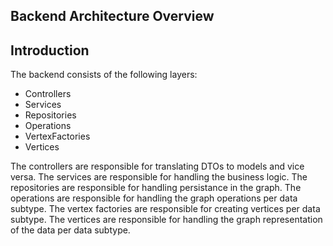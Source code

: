 ## Backend Architecture Overview

## Introduction
The backend consists of the following layers: 
- Controllers
- Services
- Repositories
- Operations 
- VertexFactories
- Vertices

The controllers are responsible for translating DTOs to models and vice versa. 
The services are responsible for handling the business logic.
The repositories are responsible for handling persistance in the graph.
The operations are responsible for handling the graph operations per data subtype.
The vertex factories are responsible for creating vertices per data subtype.
The vertices are responsible for handling the graph representation of the data per data subtype.